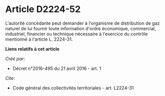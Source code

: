 # Article D2224-52

L'autorité concédante peut demander à l'organisme de distribution de gaz naturel de lui fournir toute information d'ordre
économique, commercial, industriel, financier ou technique nécessaire à l'exercice du contrôle mentionné à l'article L.
2224-31.

**Liens relatifs à cet article**

_Créé par_:

  - Décret n°2016-495 du 21 avril 2016 - art. 1

_Cite_:

  - Code général des collectivités territoriales - art. L2224-31
